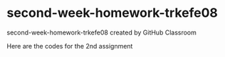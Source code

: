 # second-week-homework-trkefe08
second-week-homework-trkefe08 created by GitHub Classroom

Here are the codes for the 2nd assignment
